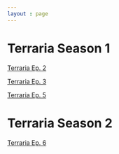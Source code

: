 ```yaml
---
layout : page
---
```

<h1>Terraria Season 1</h1>
<p><a href = "https://drive.google.com/open?id=1uCPzYPc5ncSKsOVtOtLRtvUAW6_HtxgU">Terraria Ep. 2</a></p>
<p><a href = "https://drive.google.com/open?id=1ZGmYVU5urSHPqh2CwAkG2rC4-FmykrZ6">Terraria Ep. 3</a></p>
<p><a href = "https://drive.google.com/open?id=102IU3Bo-_wfGavFjYqKmCECXUMil6HMW">Terraria Ep. 5</a></p>
<h1>Terraria Season 2</h1>
<p><a href = "https://drive.google.com/open?id=1r088_3zu3x0R2z4H4kqXiJIgmeCPCuG3">Terraria Ep. 6</a>
